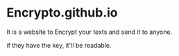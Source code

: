 # Encrypto.github.io

It is a website to Encrypt your texts and send it to anyone.

if they have the key, it'll be readable.
